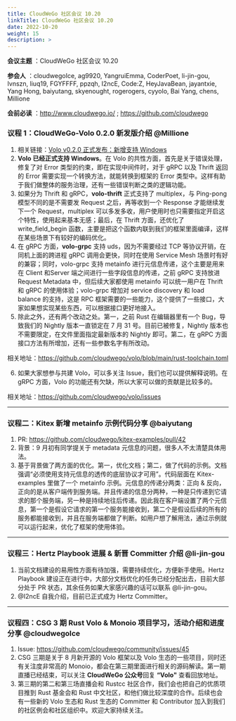 ```yaml
---
title: CloudWeGo 社区会议 10.20
linkTitle: CloudWeGo 社区会议 10.20
date: 2022-10-20
weight: 15
description: >
---
```


**会议主题** ：CloudWeGo 社区会议 10.20

**参会人** ：cloudwegoIce, ag9920, YangruiEmma, CoderPoet, li-jin-gou, Ivnszn, liuq19, FGYFFFF, ppzqh, I2ncE, Code:Z, HeyJavaBean, jayantxie, Yang Hong, baiyutang, skyenought, rogerogers, cyyolo, Bai Yang, chens, Millione

**会前必读** ：http://www.cloudwego.io/ ; https://github.com/cloudwego

### 议程 1：CloudWeGo-Volo  0.2.0  新发版介绍 @Millione

1. 相关链接：[Volo v0.2.0 正式发布：新增支持 Windows](https://mp.weixin.qq.com/s?__biz=Mzg2MTc0Mjg2Mw==&mid=2247490708&idx=3&sn=ae6d24cc1fa426b44c1ec774e8e0cc41&chksm=ce132ef4f964a7e2b469e34278e0dc7100e06e2e3df874e219b195896545778e6f11aa763602#rd)
2. **Volo 已经正式支持 Windows**。在 Volo 的共性方面，首先是关于错误处理，修复了对 Error 类型的约束，即在实现中间件时，对于 gRPC 以及 Thrift 返回的 Error 需要实现一个转换方法，就能转换到框架的 Error 类型中。这样有助于我们做整体的服务治理，还有一些错误判断之类的逻辑功能。
3. 如果分为 Thrift 和 gRPC，**volo-thrift** 正式支持了 multiplex，与 Ping-pong 模型不同的是不需要发 Request 之后，再等收到一个 Response 才能继续发下一个 Request，multiplex 可以多发多收，用户使用时也只需要指定开启这个特性，使用起来基本无感；最后，在 Thrift 方面，还优化了 write_field_begin 函数，主要是把这个函数内联到我们的框架里面编译，这样在某些场景下有较好的编码优化。
4. 在 gRPC 方面，**volo-grpc** 支持 uds，因为不需要经过 TCP 等协议开销，在同机上面的跨进程 gRPC 调用会更快，同时在使用 Service Mesh 场景时有好的兼容；同时，volo-grpc 支持 metainfo 进行元信息传递，这个主要是用来在 Client 和Server 端之间进行一些字段信息的传递，之前 gRPC 支持放进 Request Metadata 中，但后续大家都使用 metainfo 可以统一用户在 Thrift 和 gRPC 的使用体验；volo-grpc 增加对 service discovery 和 load balance 的支持，这是 RPC 框架需要的一些能力，这个提供了一些接口，大家如果想实现某些东西，可以根据接口更好地接入。
5. 除此之外，还有两个改动之处。第一，之前 Rust 在编辑器里有一个 Bug，导致我们的 Nightly 版本一直锁定在 7 月 31 号。目前已被修复，Nightly 版本也不需要限定，在文件里面指定最新版本的 Nightly 即可。第二，在 gRPC 方面接口方法有所增加，还有一些参数名字有所改动。

相关地址：https://github.com/cloudwego/volo/blob/main/rust-toolchain.toml

6. 如果大家想参与共建 Volo，可以多关注 Issue，我们也可以提供解释说明。在 gRPC 方面，Volo 的功能还有欠缺，所以大家可以做的贡献是比较多的。

相关地址：https://github.com/cloudwego/volo/issues

---

### 议程二：Kitex 新增 metainfo 示例代码分享 @baiyutang

1. PR: https://github.com/cloudwego/kitex-examples/pull/42
2. 背景：9 月初有同学提关于 metadata 元信息的问题，很多人不太清楚具体用法。
3. 基于背景做了两方面的优化。第一，优化文档；第二，做了代码的示例。文档强调“必须使用支持元信息的透传的底层协议才可用”。代码层面在 Kitex-examples 里做了一个 metainfo 示例。元信息的传递分两类：正向 & 反向，正向的是从客户端传到服务端。并且传递的信息分两种，一种是只传递到它请求的那个服务端，另一种是持续地往后传递。因此我在客户端设置了两个元信息，第一个是假设它请求的第一个服务能接收到，第二个是假设后续的所有的服务都能接收到，并且在服务端都做了判断。如用户想了解用法，通过示例就可以运行起来，优化了框架的使用体验。

---

### 议程三：Hertz Playbook 进展 & 新晋 Committer 介绍 @li-jin-gou

1. 当前文档建设的易用性方面有待加强，需要持续优化，方便新手使用。Hertz Playbook 建设正在进行中，大部分文档优化的任务已经分配出去，目前大部分处于 PR 状态，其余任务如果大家感兴趣的话可以联系 @li-jin-gou。
2. @I2ncE 自我介绍，目前已正式成为 Hertz Committer。

---

### 议程四：CSG 3 期 Rust Volo & Monoio 项目学习，活动介绍和进度分享 @cloudwegoIce

1. Issue: https://github.com/cloudwego/community/issues/45
2. CSG 三期是关于 8 月新开源的 Volo 框架以及 Volo 生态的一些项目，同时还有关注度非常高的 Monoio，都会在第三期里面进行相关的源码解读。第一期直播已经结束，可以关注 **CloudWeGo 公众号**回复 **“Volo"** 查看回放地址。
3. 第三期的第二和第三场直播会和 Rustcc 社区合作，我们会也把自己的优质项目推到 Rust 基金会和 Rust 中文社区，和他们做比较深度的合作。后续也会有一些新的 Volo 生态和 Rust 生态的  Committer 和 Contributor 加入到我们的社区例会和社区组织中。欢迎大家持续关注。
   

